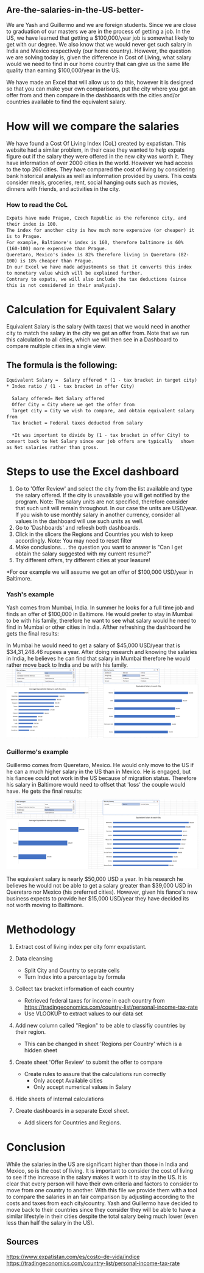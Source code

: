 ## Are-the-salaries-in-the-US-better-
We are Yash and Guillermo and we are foreign students. Since we are close to graduation of our masters we are in the process of getting a job. In the US, we have learned that getting a $100,000/year job is somewhat likely to get with our degree. We also know that we would never get such salary in India and Mexico respectively (our home country). However, the question we are solving today is, given the difference in Cost of Living, what salary would we need to find in our home country that can give us the same life quality than earning $100,000/year in the US.

We have made an Excel that will allow us to do this, however it is designed so that you can make your own comparisons, put the city where you got an offer from and then compare in the dashboards with the cities and/or countries available to find the equivalent salary.

# How will we compare the salaries
We have found a Cost Of Living Index (CoL) created by expatistan. This website had a similar problem, in their case they wanted to help expats figure out if the salary they were offered in the new city was worth it. They have information of over 2000 cities in the world. However we had access to the top 260 cities. They have compared the cost of living by considering bank historical analysis as well as information provided by users. This costs consider meals, groceries, rent, social hanging outs such as movies, dinners with friends, and activities in the city. 
### How to read the CoL
    Expats have made Prague, Czech Republic as the reference city, and their index is 100.
    The index for another city is how much more expensive (or cheaper) it is to Prague. 
    For example, Baltimore's index is 160, therefore baltimore is 60% (160-100) more expensive than Prague.
    Queretaro, Mexico's index is 82% therefore living in Queretaro (82-100) is 18% cheaper than Prague. 
    In our Excel we have made adjustments so that it converts this index to monetary value which will be explained further.
    Contrary to expats, we will also include the tax deductions (since this is not considered in their analysis).
    
 # Calculation for Equivalent Salary
  Equivalent Salary is the salary (with taxes) that we would need in another city to match the salary in the city we get an offer from. 
  Note that we run this calculation to all cities, which we will then see in a Dashboard to compare multiple cities in a single view.

  ## The formula is the following:
    Equivalent Salary =  Salary offered * (1 - tax bracket in target city) * Index ratio / (1 - tax bracket in offer City)
    
      Salary offered= Net Salary offered
      Offer City = City where we get the offer from
      Target city = City we wish to compare, and obtain equivalent salary from
      Tax bracket = Federal taxes deducted from salary
      
      *It was important to divide by (1 - tax bracket in offer City) to convert back to Net Salary since our job offers are typically   shown as Net salaries rather than gross.
      
# Steps to use the Excel dashboard
  1. Go to 'Offer Review' and select the city from the list available and type the salary offered. If the city is unavailable you will get notified by the program.
      Note: The salary units are not specified, therefore consider that such unit will remain throughout. In our case the units are USD/year. If you wish to use monthly salary in another currency, consider all values in the dashboard will use such units as well.
  2. Go to 'Dashboards' and refresh both dashboards.
  3. Click in the slicers the Regions and Countries you wish to keep accordingly. 
      Note: You may need to reset filter
  4. Make conclusions.... the question you want to answer is "Can I get obtain the salary suggested with my current resume?"
  5. Try different offers, try different cities at your leasure!
  
  *For our example we will assume we got an offer of $100,000 USD/year in Baltimore.
 
 
### Yash's example
 Yash comes from Mumbai, India. In summer he looks for a full time job and finds an offer of $100,000 in Baltimore.
 He would prefer to stay in Mumbai to be with his family, therefore he want to see what salary would he need to find in Mumbai or other cities in India.
 Afther refreshing the dashboard he gets the final results:

In Mumbai he would need to get a salary of $45,000 USD/year that is $34,31,248.46 rupees a year.
After doing research and knowing the salaries in India, he believes he can find that salary in Mumbai therefore he would rather move back to India and be with his family.
<img src= https://github.com/GuillermoAlcocerDelano/Are-the-salaries-in-the-US-better-/blob/master/IndiaDashboard.png> 
 
 ### Guillermo's example
 Guillermo comes from Queretaro, Mexico. He would only move to the US if he can a much higher salary in the US than in Mexico.
 He is engaged, but his fiancee could not work in the US because of migration status. Therefore his salary in Baltimore would need
 to offset that 'loss' the couple would have. He gets the final results:
 
 <img src= https://github.com/GuillermoAlcocerDelano/Are-the-salaries-in-the-US-better-/blob/master/MexicoDashboard.png>
 
 The equivalent salary is nearly $50,000 USD a year. In his research he believes he would not be able to get a salary greater than 
 $39,000 USD in Queretaro nor Mexico (his preferred cities). 
 However, given his fiance's new business expects to provide her $15,000 USD/year they have decided its not worth moving to Baltimore.
 
 
 
  
# Methodology
  1. Extract cost of living index per city fomr expatistant.
  2. Data cleansing
      - Split City and Country to seprate cells
      - Turn Index into a percentage by formula
 3. Collect tax bracket information of each country
      - Retrieved federal taxes for income in each country from https://tradingeconomics.com/country-list/personal-income-tax-rate
      - Use VLOOKUP to extract values to our data set
 4. Add new column called "Region" to be able to classifiy countries by their region.
      - This can be changed in sheet 'Regions per Country' which is a hidden sheet
 5. Create sheet 'Offer Review' to submit the offer to compare
     - Create rules to assure that the calculations run correctly
          - Only accept Available cities
          - Only accept numerical values in Salary
 6. Hide sheets of internal calculations
 
          
 5. Create dashboards in a separate Excel sheet.
      - Add slicers for Countries and Regions.
      
# Conclusion
 While the salaries in the US are significant higher than those in India and Mexico, so is the cost of living. 
 It is important to consider the cost of living to see if the increase in the salary makes it worh it to stay in the US.
 It is clear that every person will have their own criteria and factors to consider to move from one country to another. With this
 file we provide them with a tool to compare the salaries in an fair comparison by adjusting according to the costs and taxes
 from each city/country.
 Yash and Guillermo have decided to move back to their countries since they consider they will be able to have a similar lifestyle in
 their cities despite the total salary being much lower (even less than half the salary in the US).
    
## Sources
https://www.expatistan.com/es/costo-de-vida/indice
https://tradingeconomics.com/country-list/personal-income-tax-rate

